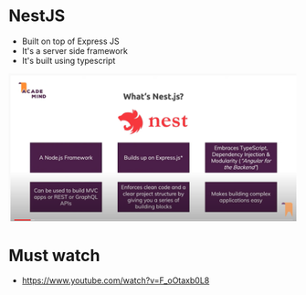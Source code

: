 # NestJS

- Built on top of Express JS
- It's a server side framework
- It's built using typescript 

![NestJS](./docs/Nest_JS_Features.PNG)

# Must watch
- https://www.youtube.com/watch?v=F_oOtaxb0L8

